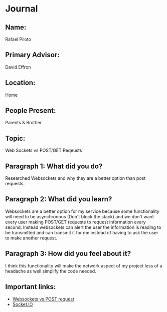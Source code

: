 # Journal

## Name:
Rafael Piloto

## Primary Advisor: 
David Effron

## Location:
Home

## People Present:
Parents & Brother

## Topic:
Web Sockets vs POST/GET Reqeusts

## Paragraph 1: What did you do?
Researched Websockets and why they are a better option than post requests.

## Paragraph 2: What did you learn?
Websockets are a better option for my service because some functionality will need to be asynchronous (Don't block the stack) and we don't want every user making POST/GET requests to request information every second. Instead websockets can alert the user the information is reading to be transmitted and can transmit it for me instead of having to ask the user to make another request. 

## Paragraph 3: How did you feel about it?
I think this functionality will make the network aspect of my project less of a headache as well simplify the code needed. 

## Important links:
- [Websockets vs POST request](https://stackoverflow.com/questions/43721261/nodejs-socketio-websockets-vs-http)
- [Socket.IO](https://socket.io/)